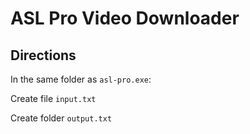 # ASL Pro Video Downloader

## Directions

In the same folder as `asl-pro.exe`:

Create file `input.txt`

Create folder `output.txt`
